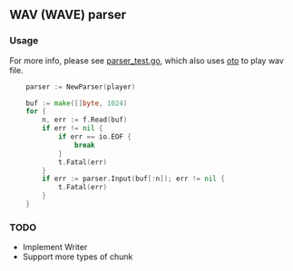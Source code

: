 ## WAV (WAVE) parser
### Usage

For more info, please see [parser_test.go](https://github.com/foolishCDN/AV-spy/blob/master/container/wav/parser_test.go), which also uses [oto](https://github.com/hajimehoshi/oto) to play wav file.

```Go
    parser := NewParser(player)

    buf := make([]byte, 1024)
    for {
        n, err := f.Read(buf)
        if err != nil {
            if err == io.EOF {
                break
            }
            t.Fatal(err)
        }
        if err := parser.Input(buf[:n]); err != nil {
            t.Fatal(err)
        }
    }
```

### TODO
- Implement Writer
- Support more types of chunk
